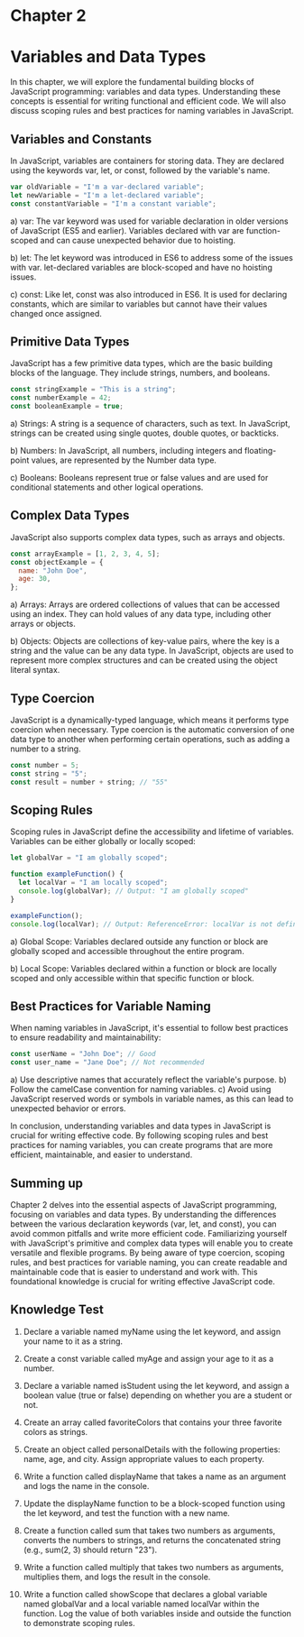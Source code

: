 # Chapter 2

# Variables and Data Types

In this chapter, we will explore the fundamental building blocks of JavaScript programming: variables and data types. Understanding these concepts is essential for writing functional and efficient code. We will also discuss scoping rules and best practices for naming variables in JavaScript.

## Variables and Constants

In JavaScript, variables are containers for storing data. They are declared using the keywords var, let, or const, followed by the variable's name.

```javascript
var oldVariable = "I'm a var-declared variable";
let newVariable = "I'm a let-declared variable";
const constantVariable = "I'm a constant variable";
```

a) var: The var keyword was used for variable declaration in older versions of JavaScript (ES5 and earlier). Variables declared with var are function-scoped and can cause unexpected behavior due to hoisting.

b) let: The let keyword was introduced in ES6 to address some of the issues with var. let-declared variables are block-scoped and have no hoisting issues.

c) const: Like let, const was also introduced in ES6. It is used for declaring constants, which are similar to variables but cannot have their values changed once assigned.

## Primitive Data Types

JavaScript has a few primitive data types, which are the basic building blocks of the language. They include strings, numbers, and booleans.

```javascript
const stringExample = "This is a string";
const numberExample = 42;
const booleanExample = true;
```

a) Strings: A string is a sequence of characters, such as text. In JavaScript, strings can be created using single quotes, double quotes, or backticks.

b) Numbers: In JavaScript, all numbers, including integers and floating-point values, are represented by the Number data type.

c) Booleans: Booleans represent true or false values and are used for conditional statements and other logical operations.

## Complex Data Types

JavaScript also supports complex data types, such as arrays and objects.

```javascript
const arrayExample = [1, 2, 3, 4, 5];
const objectExample = {
  name: "John Doe",
  age: 30,
};
```

a) Arrays: Arrays are ordered collections of values that can be accessed using an index. They can hold values of any data type, including other arrays or objects.

b) Objects: Objects are collections of key-value pairs, where the key is a string and the value can be any data type. In JavaScript, objects are used to represent more complex structures and can be created using the object literal syntax.

## Type Coercion

JavaScript is a dynamically-typed language, which means it performs type coercion when necessary. Type coercion is the automatic conversion of one data type to another when performing certain operations, such as adding a number to a string.

```javascript
const number = 5;
const string = "5";
const result = number + string; // "55"
```

## Scoping Rules

Scoping rules in JavaScript define the accessibility and lifetime of variables. Variables can be either globally or locally scoped:

```javascript
let globalVar = "I am globally scoped";

function exampleFunction() {
  let localVar = "I am locally scoped";
  console.log(globalVar); // Output: "I am globally scoped"
}

exampleFunction();
console.log(localVar); // Output: ReferenceError: localVar is not defined
```

a) Global Scope: Variables declared outside any function or block are globally scoped and accessible throughout the entire program.

b) Local Scope: Variables declared within a function or block are locally scoped and only accessible within that specific function or block.

## Best Practices for Variable Naming

When naming variables in JavaScript, it's essential to follow best practices to ensure readability and maintainability:

```javascript
const userName = "John Doe"; // Good
const user_name = "Jane Doe"; // Not recommended
```

a) Use descriptive names that accurately reflect the variable's purpose.
b) Follow the camelCase convention for naming variables.
c) Avoid using JavaScript reserved words or symbols in variable names, as this can lead to unexpected behavior or errors.

In conclusion, understanding variables and data types in JavaScript is crucial for writing effective code. By following scoping rules and best practices for naming variables, you can create programs that are more efficient, maintainable, and easier to understand.

## Summing up

Chapter 2 delves into the essential aspects of JavaScript programming, focusing on variables and data types. By understanding the differences between the various declaration keywords (var, let, and const), you can avoid common pitfalls and write more efficient code. Familiarizing yourself with JavaScript's primitive and complex data types will enable you to create versatile and flexible programs. By being aware of type coercion, scoping rules, and best practices for variable naming, you can create readable and maintainable code that is easier to understand and work with. This foundational knowledge is crucial for writing effective JavaScript code.

## Knowledge Test

1. Declare a variable named myName using the let keyword, and assign your name to it as a string.

2. Create a const variable called myAge and assign your age to it as a number.

3. Declare a variable named isStudent using the let keyword, and assign a boolean value (true or false) depending on whether you are a student or not.

4. Create an array called favoriteColors that contains your three favorite colors as strings.

5. Create an object called personalDetails with the following properties: name, age, and city. Assign appropriate values to each property.

6. Write a function called displayName that takes a name as an argument and logs the name in the console.

7. Update the displayName function to be a block-scoped function using the let keyword, and test the function with a new name.

8. Create a function called sum that takes two numbers as arguments, converts the numbers to strings, and returns the concatenated string (e.g., sum(2, 3) should return "23").

9. Write a function called multiply that takes two numbers as arguments, multiplies them, and logs the result in the console.

10. Write a function called showScope that declares a global variable named globalVar and a local variable named localVar within the function. Log the value of both variables inside and outside the function to demonstrate scoping rules.
